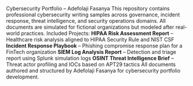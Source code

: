 Cybersecurity Portfolio – Adefolaji Fasanya
This repository contains professional cybersecurity writing samples across governance, incident response, threat intelligence, and security operations domains. All documents are simulated for fictional organizations but modeled after real-world practices.
Included Projects:
**HIPAA Risk Assessment Report** – Healthcare risk analysis aligned to HIPAA Security Rule and NIST CSF
**Incident Response Playbook** – Phishing compromise response plan for a FinTech organization
**SIEM Log Analysis Report** – Detection and triage report using Splunk simulation logs
**OSINT Threat Intelligence Brief** – Threat actor profiling and IOCs based on APT29 tactics
All documents authored and structured by Adefolaji Fasanya for cybersecurity portfolio development.
